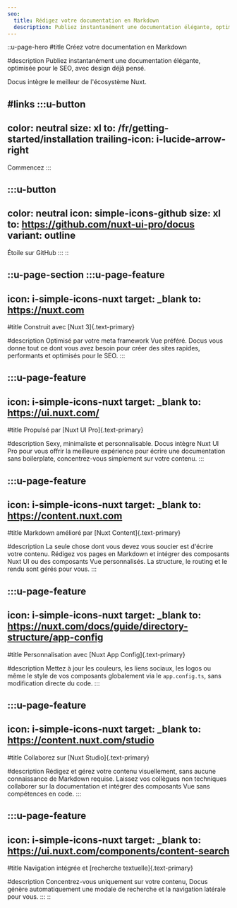 ```yaml
---
seo:
  title: Rédigez votre documentation en Markdown
  description: Publiez instantanément une documentation élégante, optimisée pour le SEO, avec design déjà pensé. Docus intègre le meilleur de l'écosystème Nuxt.
---
```


::u-page-hero
#title
Créez votre documentation en Markdown

#description
Publiez instantanément une documentation élégante, optimisée pour le SEO, avec design déjà pensé.

Docus intègre le meilleur de l'écosystème Nuxt.

#links
  :::u-button
  ---
  color: neutral
  size: xl
  to: /fr/getting-started/installation
  trailing-icon: i-lucide-arrow-right
  ---
  Commencez
  :::
  
  :::u-button
  ---
  color: neutral
  icon: simple-icons-github
  size: xl
  to: https://github.com/nuxt-ui-pro/docus
  variant: outline
  ---
  Étoile sur GitHub
  :::
::

::u-page-section
  :::u-page-feature
  ---
  icon: i-simple-icons-nuxt
  target: _blank
  to: https://nuxt.com
  ---
  #title
  Construit avec [Nuxt 3]{.text-primary}
  
  #description
  Optimisé par votre meta framework Vue préféré. Docus vous donne tout ce dont vous avez besoin pour créer des sites rapides, performants et optimisés pour le SEO.
  :::

  :::u-page-feature
  ---
  icon: i-simple-icons-nuxt
  target: _blank
  to: https://ui.nuxt.com/
  ---
  #title
  Propulsé par [Nuxt UI Pro]{.text-primary}
  
  #description
  Sexy, minimaliste et personnalisable. Docus intègre Nuxt UI Pro pour vous offrir la meilleure expérience pour écrire une documentation sans boilerplate, concentrez-vous simplement sur votre contenu.
  :::

  :::u-page-feature
  ---
  icon: i-simple-icons-nuxt
  target: _blank
  to: https://content.nuxt.com
  ---
  #title
  Markdown amélioré par [Nuxt Content]{.text-primary}
  
  #description
  La seule chose dont vous devez vous soucier est d'écrire votre contenu. Rédigez vos pages en Markdown et intégrer des composants Nuxt UI ou des composants Vue personnalisés. La structure, le routing et le rendu sont gérés pour vous.
  :::

  :::u-page-feature
  ---
  icon: i-simple-icons-nuxt
  target: _blank
  to: https://nuxt.com/docs/guide/directory-structure/app-config
  ---
  #title
  Personnalisation avec [Nuxt App Config]{.text-primary}
  
  #description
  Mettez à jour les couleurs, les liens sociaux, les logos ou même le style de vos composants globalement via le `app.config.ts`, sans modification directe du code.
  :::

  :::u-page-feature
  ---
  icon: i-simple-icons-nuxt
  target: _blank
  to: https://content.nuxt.com/studio
  ---
  #title
  Collaborez sur [Nuxt Studio]{.text-primary}
  
  #description
  Rédigez et gérez votre contenu visuellement, sans aucune connaissance de Markdown requise. Laissez vos collègues non techniques collaborer sur la documentation et intégrer des composants Vue sans compétences en code.
  :::

  :::u-page-feature
  ---
  icon: i-simple-icons-nuxt
  target: _blank
  to: https://ui.nuxt.com/components/content-search
  ---
  #title
  Navigation intégrée et [recherche textuelle]{.text-primary}
  
  #description
  Concentrez-vous uniquement sur votre contenu, Docus génère automatiquement une modale de recherche et la navigation latérale pour vous.
  :::
:: 

